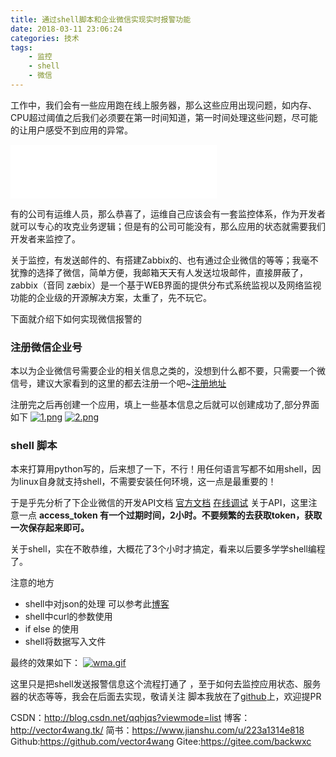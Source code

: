 ```yaml
---
title: 通过shell脚本和企业微信实现实时报警功能
date: 2018-03-11 23:06:24
categories: 技术
tags:
	- 监控
	- shell
	- 微信
---
```


工作中，我们会有一些应用跑在线上服务器，那么这些应用出现问题，如内存、CPU超过阈值之后我们必须要在第一时间知道，第一时间处理这些问题，尽可能的让用户感受不到应用的异常。

<!--more-->

<iframe frameborder="no" border="0" marginwidth="0" marginheight="0" width=330 height=86 src="//music.163.com/outchain/player?type=2&id=211532&auto=1&height=66"></iframe>

有的公司有运维人员，那么恭喜了，运维自己应该会有一套监控体系，作为开发者就可以专心的攻克业务逻辑；但是有的公司可能没有，那么应用的状态就需要我们开发者来监控了。


关于监控，有发送邮件的、有搭建Zabbix的、也有通过企业微信的等等；我毫不犹豫的选择了微信，简单方便，我邮箱天天有人发送垃圾邮件，直接屏蔽了，zabbix（音同 zæbix）是一个基于WEB界面的提供分布式系统监视以及网络监视功能的企业级的开源解决方案，太重了，先不玩它。


下面就介绍下如何实现微信报警的

### 注册微信企业号
本以为企业微信号需要企业的相关信息之类的，没想到什么都不要，只需要一个微信号，建议大家看到的这里的都去注册一个吧~[注册地址](https://work.weixin.qq.com/wework_admin/register_wx?from=loginpage)

注册完之后再创建一个应用，填上一些基本信息之后就可以创建成功了,部分界面如下
[![1.png](http://upload-images.jianshu.io/upload_images/3167229-3217d5ad5aba5f7f..png?imageMogr2/auto-orient/strip%7CimageView2/2/w/1240)](https://i.loli.net/2018/03/11/5aa53ba6ec611.png)
[![2.png](http://upload-images.jianshu.io/upload_images/3167229-441175cc491c91f2..png?imageMogr2/auto-orient/strip%7CimageView2/2/w/1240)](https://i.loli.net/2018/03/11/5aa53ba6f0d2f.png)

### shell 脚本
本来打算用python写的，后来想了一下，不行！用任何语言写都不如用shell，因为linux自身就支持shell，不需要安装任何环境，这一点是最重要的！

于是乎先分析了下企业微信的开发API文档
[官方文档](https://work.weixin.qq.com/api/doc#11279)
[在线调试](http://work.weixin.qq.com/api/devtools/devtool.php)
关于API，这里注意一点
**access_token 有一个过期时间，2小时。不要频繁的去获取token，获取一次保存起来即可。**

关于shell，实在不敢恭维，大概花了3个小时才搞定，看来以后要多学学shell编程了。

注意的地方

- shell中对json的处理 可以参考此[博客](https://www.ibm.com/developerworks/cn/linux/1612_chengg_jq/index.html)
- shell中curl的参数使用
- if else 的使用
- shell将数据写入文件

最终的效果如下：
[![wma.gif](http://upload-images.jianshu.io/upload_images/3167229-34b4a82b1a1fd9f8..gif?imageMogr2/auto-orient/strip)](https://i.loli.net/2018/03/11/5aa54264eb724.gif)

这里只是把shell发送报警信息这个流程打通了 ，至于如何去监控应用状态、服务器的状态等等，我会在后面去实现，敬请关注
脚本我放在了[github](https://github.com/vector4wang/shell-tools/blob/master/wx-monitor-alarm.sh)上，欢迎提PR

CSDN：http://blog.csdn.net/qqhjqs?viewmode=list 
博客：http://vector4wang.tk/ 
简书：https://www.jianshu.com/u/223a1314e818 
Github:https://github.com/vector4wang 
Gitee:https://gitee.com/backwxc
